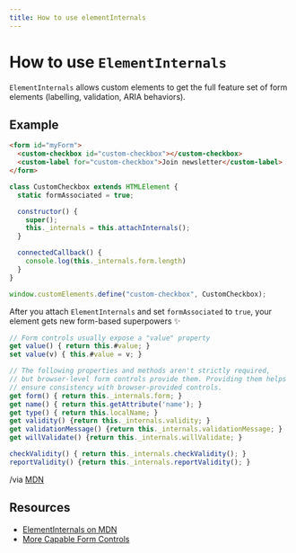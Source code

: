 ```yaml
---
title: How to use elementInternals
---
```

# How to use `ElementInternals`

`ElementInternals` allows custom elements to get the full feature set of form elements (labelling, validation, ARIA behaviors).

## Example

```html
<form id="myForm">
  <custom-checkbox id="custom-checkbox"></custom-checkbox>
  <custom-label for="custom-checkbox">Join newsletter</custom-label>
</form>
```

```js
class CustomCheckbox extends HTMLElement {
  static formAssociated = true;

  constructor() {
    super();
    this._internals = this.attachInternals();
  }

  connectedCallback() {
    console.log(this._internals.form.length)
  }
}

window.customElements.define("custom-checkbox", CustomCheckbox);
```

After you attach `ElementInternals` and set `formAssociated` to `true`, your element gets new form-based superpowers :sparkles:

```js
// Form controls usually expose a "value" property
get value() { return this.#value; }
set value(v) { this.#value = v; }

// The following properties and methods aren't strictly required,
// but browser-level form controls provide them. Providing them helps
// ensure consistency with browser-provided controls.
get form() { return this._internals.form; }
get name() { return this.getAttribute('name'); }
get type() { return this.localName; }
get validity() {return this._internals.validity; }
get validationMessage() {return this._internals.validationMessage; }
get willValidate() {return this._internals.willValidate; }

checkValidity() { return this._internals.checkValidity(); }
reportValidity() {return this._internals.reportValidity(); }
```
/via [MDN](https://developer.mozilla.org/en-US/docs/Web/API/ElementInternals/form)

## Resources

- [ElementInternals on MDN](https://developer.mozilla.org/en-US/docs/Web/API/ElementInternals)
- [More Capable Form Controls](https://web.dev/more-capable-form-controls/)
